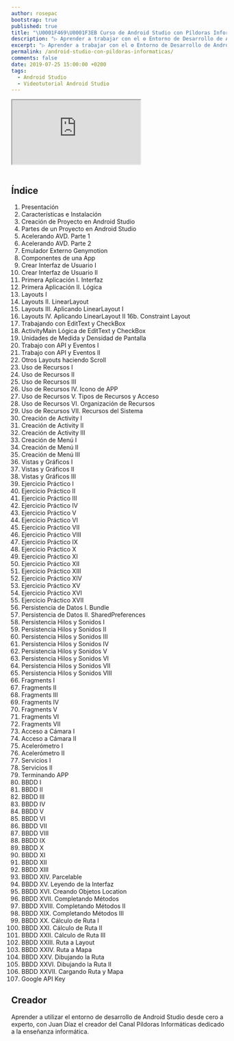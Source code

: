 ```yaml
---
author: rosepac
bootstrap: true
published: true
title: "\U0001F469‍\U0001F3EB Curso de Android Studio con Píldoras Informáticas"
description: "▷ Aprender a trabajar con el ⚙ Entorno de Desarrollo de Android Studio con Juan Díaz el creador \U0001F4FA del Canal Píldoras Informáticas."
excerpt: "▷ Aprender a trabajar con el ⚙ Entorno de Desarrollo de Android Studio con Juan Díaz el creador \U0001F4FA del Canal Píldoras Informáticas."
permalink: /android-studio-con-pildoras-informaticas/
comments: false
date: 2019-07-25 15:00:00 +0200
tags:
  - Android Studio
  - Videotutorial Android Studio
---
```


<div class="embed-responsive embed-responsive-16by9">
  <iframe class="embed-responsive-item" src="https://www.youtube-nocookie.com/embed/videoseries?list=PLTlBeKQnFKtIU7Ap4jNX513lI1bC9m01X" allowfullscreen></iframe>
</div><br/>

## Índice

1. Presentación
2. Características e Instalación
3. Creación de Proyecto en Android Studio
4. Partes de un Proyecto en Android Studio
5. Acelerando AVD. Parte 1
6. Acelerando AVD. Parte 2
7. Emulador Externo Genymotion
8. Componentes de una App
9. Crear Interfaz de Usuario I
10. Crear Interfaz de Usuario II
11. Primera Aplicación I. Interfaz
12. Primera Aplicación II. Lógica
13. Layouts I
14. Layouts II. LinearLayout
15. Layouts III. Aplicando LinearLayout I
16. Layouts IV. Aplicando LinearLayout II 16b. Constraint Layout
17. Trabajando con EditText y CheckBox
18. ActivityMain Lógica de EditText y CheckBox
19. Unidades de Medida y Densidad de Pantalla
20. Trabajo con API y Eventos I
21. Trabajo con API y Eventos II
22. Otros Layouts haciendo Scroll
23. Uso de Recursos I
24. Uso de Recursos II
25. Uso de Recursos III
26. Uso de Recursos IV. Icono de APP
27. Uso de Recursos V. Tipos de Recursos y Acceso
28. Uso de Recursos VI. Organización de Recursos
29. Uso de Recursos VII. Recursos del Sistema
30. Creación de Activity I
31. Creación de Activity II
32. Creación de Activity III
33. Creación de Menú I
34. Creación de Menú II
35. Creación de Menú III
36. Vistas y Gráficos I
37. Vistas y Gráficos II
38. Vistas y Gráficos III
39. Ejercicio Práctico I
40. Ejercicio Práctico II
41. Ejercicio Práctico III
42. Ejercicio Práctico IV
43. Ejercicio Práctico V
44. Ejercicio Práctico VI
45. Ejercicio Práctico VII
46. Ejercicio Práctico VIII
47. Ejercicio Práctico IX
48. Ejercicio Práctico X
49. Ejercicio Práctico XI
50. Ejercicio Práctico XII
51. Ejercicio Práctico XIII
52. Ejercicio Práctico XIV
53. Ejercicio Práctico XV
54. Ejercicio Práctico XVI
55. Ejercicio Práctico XVII
56. Persistencia de Datos I. Bundle
57. Persistencia de Datos II. SharedPreferences
58. Persistencia Hilos y Sonidos I
59. Persistencia Hilos y Sonidos II
60. Persistencia Hilos y Sonidos III
61. Persistencia Hilos y Sonidos IV
62. Persistencia Hilos y Sonidos V
63. Persistencia Hilos y Sonidos VI
64. Persistencia Hilos y Sonidos VII
65. Persistencia Hilos y Sonidos VIII
66. Fragments I
67. Fragments II
68. Fragments III
69. Fragments IV
70. Fragments V
71. Fragments VI
72. Fragments VII
73. Acceso a Cámara I
74. Acceso a Cámara II
75. Acelerómetro I
76. Acelerómetro II
77. Servicios I
78. Servicios II
79. Terminando APP
80. BBDD I
81. BBDD II
82. BBDD III
83. BBDD IV
84. BBDD V
85. BBDD VI
86. BBDD VII
87. BBDD VIII
88. BBDD IX
89. BBDD X
90. BBDD XI
91. BBDD XII
92. BBDD XIII
93. BBDD XIV. Parcelable
94. BBDD XV. Leyendo de la Interfaz
95. BBDD XVI. Creando Objetos Location
96. BBDD XVII. Completando Métodos
97. BBDD XVIII. Completando Métodos II
98. BBDD XIX. Completando Métodos III
99. BBDD XX. Cálculo de Ruta I
100. BBDD XXI. Cálculo de Ruta II
101. BBDD XXII. Cálculo de Ruta III
102. BBDD XXIII. Ruta a Layout
103. BBDD XXIV. Ruta a Mapa
104. BBDD XXV. Dibujando la Ruta
105. BBDD XXVI. Dibujando la Ruta II
106. BBDD XXVII. Cargando Ruta y Mapa
107. Google API Key

## Creador

Aprender a utilizar el entorno de desarrollo de Android Studio desde cero a experto, con Juan Díaz el creador del Canal Píldoras Informáticas dedicado a la enseñanza informática.